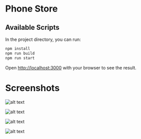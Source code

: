 # Phone Store

## Available Scripts

In the project directory, you can run:

```bash
npm install
npm run build
npm run start
```

Open [http://localhost:3000](http://localhost:3000) with your browser to see the result.

# Screenshots

![alt text](https://github.com/ittechman101/phone-store/blob/main/screenshots/1.png)


![alt text](https://github.com/ittechman101/phone-store/blob/main/screenshots/2.png)


![alt text](https://github.com/ittechman101/phone-store/blob/main/screenshots/3.png)


![alt text](https://github.com/ittechman101/phone-store/blob/main/screenshots/4.png)

